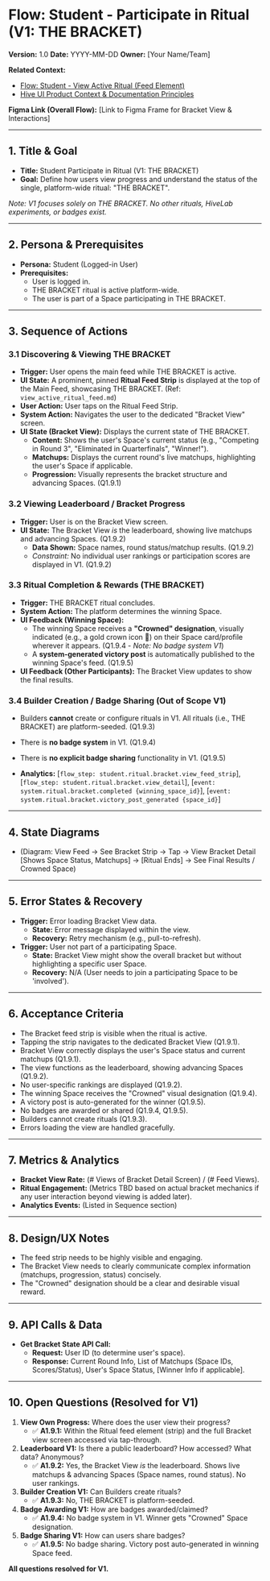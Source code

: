 # Flow: Student - Participate in Ritual (V1: THE BRACKET)

**Version:** 1.0
**Date:** YYYY-MM-DD
**Owner:** [Your Name/Team]

**Related Context:**
*   [Flow: Student - View Active Ritual (Feed Element)](./view_active_ritual_feed.md)
*   [Hive UI Product Context & Documentation Principles](../../product_context.md)

**Figma Link (Overall Flow):** [Link to Figma Frame for Bracket View & Interactions]

---

## 1. Title & Goal

*   **Title:** Student Participate in Ritual (V1: THE BRACKET)
*   **Goal:** Define how users view progress and understand the status of the single, platform-wide ritual: "THE BRACKET".

*Note: V1 focuses solely on THE BRACKET. No other rituals, HiveLab experiments, or badges exist.* 

---

## 2. Persona & Prerequisites

*   **Persona:** Student (Logged-in User)
*   **Prerequisites:**
    *   User is logged in.
    *   THE BRACKET ritual is active platform-wide.
    *   The user is part of a Space participating in THE BRACKET.

---

## 3. Sequence of Actions

### 3.1 Discovering & Viewing THE BRACKET
*   **Trigger:** User opens the main feed while THE BRACKET is active.
*   **UI State:** A prominent, pinned **Ritual Feed Strip** is displayed at the top of the Main Feed, showcasing THE BRACKET. (Ref: `view_active_ritual_feed.md`)
*   **User Action:** User taps on the Ritual Feed Strip.
*   **System Action:** Navigates the user to the dedicated "Bracket View" screen.
*   **UI State (Bracket View):** Displays the current state of THE BRACKET.
    *   **Content:** Shows the user's Space's current status (e.g., "Competing in Round 3", "Eliminated in Quarterfinals", "Winner!").
    *   **Matchups:** Displays the current round's live matchups, highlighting the user's Space if applicable.
    *   **Progression:** Visually represents the bracket structure and advancing Spaces. (Q1.9.1)

### 3.2 Viewing Leaderboard / Bracket Progress
*   **Trigger:** User is on the Bracket View screen.
*   **UI State:** The Bracket View *is* the leaderboard, showing live matchups and advancing Spaces. (Q1.9.2)
    *   **Data Shown:** Space names, round status/matchup results. (Q1.9.2)
    *   *Constraint:* No individual user rankings or participation scores are displayed in V1. (Q1.9.2)

### 3.3 Ritual Completion & Rewards (THE BRACKET)
*   **Trigger:** THE BRACKET ritual concludes.
*   **System Action:** The platform determines the winning Space.
*   **UI Feedback (Winning Space):**
    *   The winning Space receives a **"Crowned" designation**, visually indicated (e.g., a gold crown icon 👑) on their Space card/profile wherever it appears. (Q1.9.4 - *Note: No badge system V1*)
    *   A **system-generated victory post** is automatically published to the winning Space's feed. (Q1.9.5)
*   **UI Feedback (Other Participants):** The Bracket View updates to show the final results.

### 3.4 Builder Creation / Badge Sharing (Out of Scope V1)
*   Builders **cannot** create or configure rituals in V1. All rituals (i.e., THE BRACKET) are platform-seeded. (Q1.9.3)
*   There is **no badge system** in V1. (Q1.9.4)
*   There is **no explicit badge sharing** functionality in V1. (Q1.9.5)

*   **Analytics:** [`flow_step: student.ritual.bracket.view_feed_strip`], [`flow_step: student.ritual.bracket.view_detail`], [`event: system.ritual.bracket.completed {winning_space_id}`], [`event: system.ritual.bracket.victory_post_generated {space_id}`]

---

## 4. State Diagrams

*   (Diagram: View Feed -> See Bracket Strip -> Tap -> View Bracket Detail [Shows Space Status, Matchups] -> [Ritual Ends] -> See Final Results / Crowned Space)

---

## 5. Error States & Recovery

*   **Trigger:** Error loading Bracket View data.
    *   **State:** Error message displayed within the view.
    *   **Recovery:** Retry mechanism (e.g., pull-to-refresh).
*   **Trigger:** User not part of a participating Space.
    *   **State:** Bracket View might show the overall bracket but without highlighting a specific user Space.
    *   **Recovery:** N/A (User needs to join a participating Space to be 'involved').

---

## 6. Acceptance Criteria

*   The Bracket feed strip is visible when the ritual is active.
*   Tapping the strip navigates to the dedicated Bracket View (Q1.9.1).
*   Bracket View correctly displays the user's Space status and current matchups (Q1.9.1).
*   The view functions as the leaderboard, showing advancing Spaces (Q1.9.2).
*   No user-specific rankings are displayed (Q1.9.2).
*   The winning Space receives the "Crowned" visual designation (Q1.9.4).
*   A victory post is auto-generated for the winner (Q1.9.5).
*   No badges are awarded or shared (Q1.9.4, Q1.9.5).
*   Builders cannot create rituals (Q1.9.3).
*   Errors loading the view are handled gracefully.

---

## 7. Metrics & Analytics

*   **Bracket View Rate:** (# Views of Bracket Detail Screen) / (# Feed Views).
*   **Ritual Engagement:** (Metrics TBD based on actual bracket mechanics if any user interaction beyond viewing is added later).
*   **Analytics Events:** (Listed in Sequence section)

---

## 8. Design/UX Notes

*   The feed strip needs to be highly visible and engaging.
*   The Bracket View needs to clearly communicate complex information (matchups, progression, status) concisely.
*   The "Crowned" designation should be a clear and desirable visual reward.

---

## 9. API Calls & Data

*   **Get Bracket State API Call:**
    *   **Request:** User ID (to determine user's space).
    *   **Response:** Current Round Info, List of Matchups (Space IDs, Scores/Status), User's Space Status, [Winner Info if applicable].

---

## 10. Open Questions (Resolved for V1)

1.  **View Own Progress:** Where does the user view their progress?
    *   ✅ **A1.9.1:** Within the Ritual feed element (strip) and the full Bracket view screen accessed via tap-through.
2.  **Leaderboard V1:** Is there a public leaderboard? How accessed? What data? Anonymous?
    *   ✅ **A1.9.2:** Yes, the Bracket View *is* the leaderboard. Shows live matchups & advancing Spaces (Space names, round status). No user rankings.
3.  **Builder Creation V1:** Can Builders create rituals?
    *   ✅ **A1.9.3:** No, THE BRACKET is platform-seeded.
4.  **Badge Awarding V1:** How are badges awarded/claimed?
    *   ✅ **A1.9.4:** No badge system in V1. Winner gets "Crowned" Space designation.
5.  **Badge Sharing V1:** How can users share badges?
    *   ✅ **A1.9.5:** No badge sharing. Victory post auto-generated in winning Space feed.

**All questions resolved for V1.** 